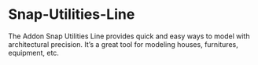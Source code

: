 # Snap-Utilities-Line
The Addon Snap Utilities Line provides quick and easy ways to model with architectural precision. It’s a great tool for modeling houses, furnitures, equipment, etc.
